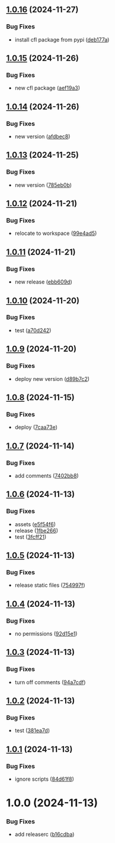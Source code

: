 ## [1.0.16](https://github.com/ocadotechnology/codeforlife-contributor-backend/compare/v1.0.15...v1.0.16) (2024-11-27)


### Bug Fixes

* install cfl package from pypi ([deb177a](https://github.com/ocadotechnology/codeforlife-contributor-backend/commit/deb177ab7b8875a2098d9602bbc1a749498dd1db))

## [1.0.15](https://github.com/ocadotechnology/codeforlife-contributor-backend/compare/v1.0.14...v1.0.15) (2024-11-26)


### Bug Fixes

* new cfl package ([aef19a3](https://github.com/ocadotechnology/codeforlife-contributor-backend/commit/aef19a3135f42b02f906b4d16a89117b33c4ae4d))

## [1.0.14](https://github.com/ocadotechnology/codeforlife-contributor-backend/compare/v1.0.13...v1.0.14) (2024-11-26)


### Bug Fixes

* new version ([afdbec8](https://github.com/ocadotechnology/codeforlife-contributor-backend/commit/afdbec834735675b6edb7ea00f10b6c5660b59a0))

## [1.0.13](https://github.com/ocadotechnology/codeforlife-contributor-backend/compare/v1.0.12...v1.0.13) (2024-11-25)


### Bug Fixes

* new version ([785eb0b](https://github.com/ocadotechnology/codeforlife-contributor-backend/commit/785eb0b36cd87499e4cdc51f275f37aa7f25e88e))

## [1.0.12](https://github.com/ocadotechnology/codeforlife-contributor-backend/compare/v1.0.11...v1.0.12) (2024-11-21)


### Bug Fixes

* relocate to workspace ([99e4ad5](https://github.com/ocadotechnology/codeforlife-contributor-backend/commit/99e4ad535717c2efd18ecdd4379e30c252351816))

## [1.0.11](https://github.com/ocadotechnology/codeforlife-contributor-backend/compare/v1.0.10...v1.0.11) (2024-11-21)


### Bug Fixes

* new release ([ebb609d](https://github.com/ocadotechnology/codeforlife-contributor-backend/commit/ebb609d4193607527b4b05ae0107e62e0e06407b))

## [1.0.10](https://github.com/ocadotechnology/codeforlife-contributor-backend/compare/v1.0.9...v1.0.10) (2024-11-20)


### Bug Fixes

* test ([a70d242](https://github.com/ocadotechnology/codeforlife-contributor-backend/commit/a70d242a167807988daa1a14a3b3798b79505953))

## [1.0.9](https://github.com/ocadotechnology/codeforlife-contributor-backend/compare/v1.0.8...v1.0.9) (2024-11-20)


### Bug Fixes

* deploy new version ([d89b7c2](https://github.com/ocadotechnology/codeforlife-contributor-backend/commit/d89b7c2296693119c4d1e3767ce1f60746141cee))

## [1.0.8](https://github.com/ocadotechnology/codeforlife-contributor-backend/compare/v1.0.7...v1.0.8) (2024-11-15)


### Bug Fixes

* deploy ([7caa73e](https://github.com/ocadotechnology/codeforlife-contributor-backend/commit/7caa73e616cd31a07d3a82b4d77e94198e648fc9))

## [1.0.7](https://github.com/ocadotechnology/codeforlife-contributor-backend/compare/v1.0.6...v1.0.7) (2024-11-14)


### Bug Fixes

* add comments ([7402bb8](https://github.com/ocadotechnology/codeforlife-contributor-backend/commit/7402bb82954b55df58f74851de4b004c7749c8f9))

## [1.0.6](https://github.com/ocadotechnology/codeforlife-contributor-backend/compare/v1.0.5...v1.0.6) (2024-11-13)


### Bug Fixes

* assets ([e5f54f6](https://github.com/ocadotechnology/codeforlife-contributor-backend/commit/e5f54f61290f631c3d1d226cc5f36d9598553f66))
* release ([1fbe266](https://github.com/ocadotechnology/codeforlife-contributor-backend/commit/1fbe266f6f79e0ac44619c54bc18c2df49638a9f))
* test ([3fcff21](https://github.com/ocadotechnology/codeforlife-contributor-backend/commit/3fcff21df8fbc216fe928f3205f02f44e515cc77))

## [1.0.5](https://github.com/ocadotechnology/codeforlife-contributor-backend/compare/v1.0.4...v1.0.5) (2024-11-13)


### Bug Fixes

* release static files ([754997f](https://github.com/ocadotechnology/codeforlife-contributor-backend/commit/754997f6ac098ebfaba85987a3dee15b78ee0bae))

## [1.0.4](https://github.com/ocadotechnology/codeforlife-contributor-backend/compare/v1.0.3...v1.0.4) (2024-11-13)


### Bug Fixes

* no permissions ([92d15e1](https://github.com/ocadotechnology/codeforlife-contributor-backend/commit/92d15e1b026df84e6b7c2851c3b9119e9a790f53))

## [1.0.3](https://github.com/ocadotechnology/codeforlife-contributor-backend/compare/v1.0.2...v1.0.3) (2024-11-13)


### Bug Fixes

* turn off comments ([94a7cdf](https://github.com/ocadotechnology/codeforlife-contributor-backend/commit/94a7cdfa599cc891b6d900d997be051666a14545))

## [1.0.2](https://github.com/ocadotechnology/codeforlife-contributor-backend/compare/v1.0.1...v1.0.2) (2024-11-13)


### Bug Fixes

* test ([381ea7d](https://github.com/ocadotechnology/codeforlife-contributor-backend/commit/381ea7d73bd641d33dc99b3f8ae0fe0931d53888))

## [1.0.1](https://github.com/ocadotechnology/codeforlife-contributor-backend/compare/v1.0.0...v1.0.1) (2024-11-13)


### Bug Fixes

* ignore scripts ([84d61f8](https://github.com/ocadotechnology/codeforlife-contributor-backend/commit/84d61f890fc91d95b85d2502e44e6b8cc58cc684))

# 1.0.0 (2024-11-13)


### Bug Fixes

* add releaserc ([b16cdba](https://github.com/ocadotechnology/codeforlife-contributor-backend/commit/b16cdba58c52f13aa74c75bda7ecffec6cbf567f))

